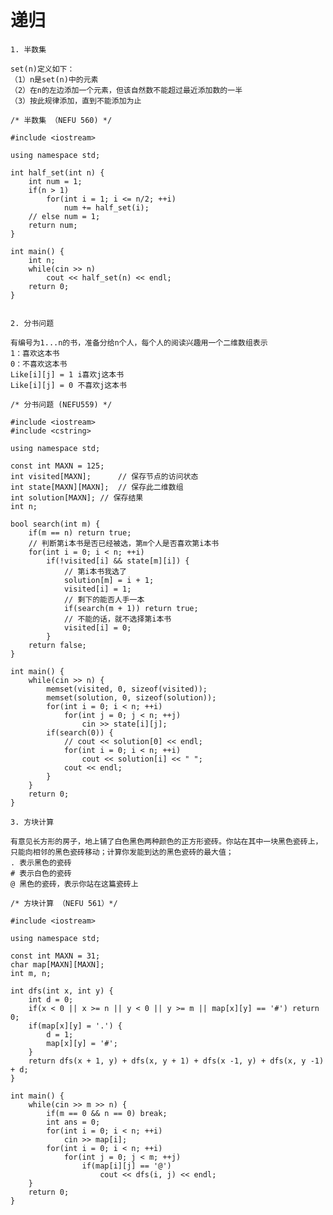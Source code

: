 # 递归 #

	1. 半数集

	set(n)定义如下：
	（1）n是set(n)中的元素
	（2）在n的左边添加一个元素，但该自然数不能超过最近添加数的一半
	（3）按此规律添加，直到不能添加为止
	   
	/* 半数集 （NEFU 560) */

	#include <iostream>

	using namespace std;

	int half_set(int n) {
		int num = 1;
		if(n > 1)
			for(int i = 1; i <= n/2; ++i)
				num += half_set(i);
		// else num = 1;
		return num;
	}
		
	int main() {
		int n;
		while(cin >> n) 
			cout << half_set(n) << endl;	
		return 0;
	}


	2. 分书问题

	有编号为1...n的书，准备分给n个人，每个人的阅读兴趣用一个二维数组表示
	1：喜欢这本书
	0：不喜欢这本书
	Like[i][j] = 1 i喜欢j这本书
	Like[i][j] = 0 不喜欢j这本书
	
	/* 分书问题 (NEFU559) */
	 
	#include <iostream>
	#include <cstring>
	
	using namespace std;
	
	const int MAXN = 125;
	int visited[MAXN];		// 保存节点的访问状态
	int state[MAXN][MAXN];	// 保存此二维数组
	int solution[MAXN];	// 保存结果
	int n; 
	
	bool search(int m) {
		if(m == n) return true;
		// 判断第i本书是否已经被选，第m个人是否喜欢第i本书 
		for(int i = 0; i < n; ++i)
			if(!visited[i] && state[m][i]) {
				// 第i本书我选了 
				solution[m] = i + 1;
				visited[i] = 1;
				// 剩下的能否人手一本 
				if(search(m + 1)) return true;
				// 不能的话，就不选择第i本书 
				visited[i] = 0; 
			}
		return false;
	}
	
	int main() {
		while(cin >> n) {
			memset(visited, 0, sizeof(visited));
			memset(solution, 0, sizeof(solution));
			for(int i = 0; i < n; ++i)
				for(int j = 0; j < n; ++j) 
					cin >> state[i][j];
			if(search(0)) {
				// cout << solution[0] << endl;
				for(int i = 0; i < n; ++i)
					cout << solution[i] << " ";
				cout << endl;
			}
		} 
		return 0;
	}

	3. 方块计算

	有意见长方形的房子，地上铺了白色黑色两种颜色的正方形瓷砖。你站在其中一块黑色瓷砖上，只能向相邻的黑色瓷砖移动；计算你发能到达的黑色瓷砖的最大值；
	. 表示黑色的瓷砖
	# 表示白色的瓷砖
	@ 黑色的瓷砖，表示你站在这篇瓷砖上

	/* 方块计算 （NEFU 561）*/ 
	
	#include <iostream>
	
	using namespace std;
	
	const int MAXN = 31;
	char map[MAXN][MAXN];
	int m, n;
	
	int dfs(int x, int y) {
		int d = 0;
		if(x < 0 || x >= n || y < 0 || y >= m || map[x][y] == '#') return 0;
		if(map[x][y] = '.') {
			d = 1;
			map[x][y] = '#';
		}
		return dfs(x + 1, y) + dfs(x, y + 1) + dfs(x -1, y) + dfs(x, y -1) + d;
	}
	
	int main() {
		while(cin >> m >> n) {
			if(m == 0 && n == 0) break;
			int ans = 0;
			for(int i = 0; i < n; ++i)
				cin >> map[i];
			for(int i = 0; i < n; ++i)
			 	for(int j = 0; j < m; ++j)
			 		if(map[i][j] == '@')
			 			cout << dfs(i, j) << endl; 
		} 
		return 0;
	}
